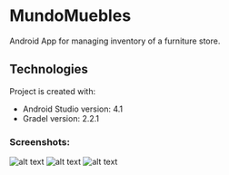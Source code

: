 # MundoMuebles

Android App for managing inventory of a furniture store.

## Technologies
Project is created with:
* Android Studio version: 4.1
* Gradel version: 2.2.1

### Screenshots: 
![alt text](https://github.com/JhonVelasquez/ElMundodelosMuebles/blob/main/ss_1.png)
![alt text](https://github.com/JhonVelasquez/ElMundodelosMuebles/blob/main/ss_2.png)
![alt text](https://github.com/JhonVelasquez/ElMundodelosMuebles/blob/main/ss_3.png)
